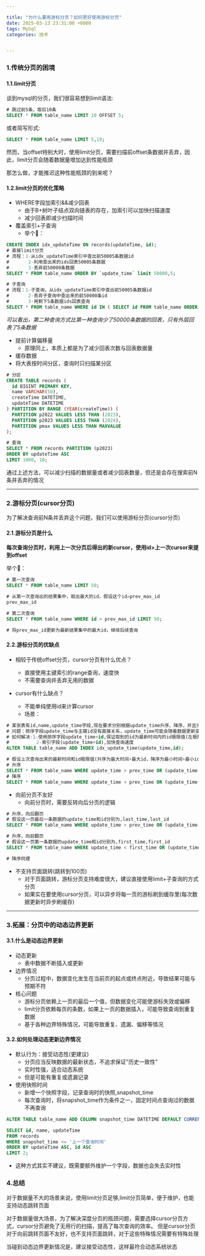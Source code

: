 ```yaml
---

title: "为什么要用游标分页？如何更好使用游标分页"
date: 2025-03-13 23:31:00 +0800
tags: MySql
categories: 技术


---
```


### 1.传统分页的困境

#### 1.1.limit分页
谈到mysql的分页，我们很容易想到limit语法:

```sql
# 跳过前5条，取后10条
SELECT * FROM table_name LIMIT 10 OFFSET 5;
```

或者简写形式:

```sql
SELECT * FROM table_name LIMIT 5,10;
```

然而，当offset特别大时，使用limit分页，需要扫描前offset条数据并丢弃，因此，limit分页会随着数据量增加达到性能瓶颈

那怎么做，才能推迟这种性能瓶颈的到来呢？

#### 1.2.limit分页的优化策略

* WHERE字段加索引&&减少回表
  * 由于B+树叶子结点双向链表的存在，加索引可以加快扫描速度
  * 减少回表即减少扫描时间
* 覆盖索引+子查询
  * 举个🌰：

```sql
CREATE INDEX idx_updateTime ON records(updateTime, id);
# 直接limit分页
# 流程：1-从idx_updateTime索引中查出前50005条数据id
#       2-利用查出来的ids回表50005条数据
#       3-丢弃前50000条数据
SELECT * FROM table_name ORDER BY `update_time` limit 50000,5;

# 子查询
# 流程：1-子查询，从idx_updateTime索引中查出前50005条数据id
#       2-丢弃子查询中查出来的前50000条id
#       3-用剩下5条数据ids回表查询
SELECT * FROM table_name WHERE id IN ( SELECT id FROM table_name ORDER BY `update_time` LIMIT 50000,5);
```
  *可以看出，第二种查询方式比第一种查询少了50000条数据的回表，只有外层回表了5条数据*
* 提前计算偏移量
  * 原理同上，本质上都是为了减少回表次数与回表数据量
* 缓存数据
* 将大表按时间分区，查询时只扫描某分区

```sql
# 分区
CREATE TABLE records (
  id BIGINT PRIMARY KEY,
  name VARCHAR(50),
  createTime DATETIME,
  updateTime DATETIME
) PARTITION BY RANGE (YEAR(createTime)) (
  PARTITION p2022 VALUES LESS THAN (2023),
  PARTITION p2023 VALUES LESS THAN (2024),
  PARTITION pmax VALUES LESS THAN MAXVALUE
);

# 查询
SELECT * FROM records PARTITION (p2023)
ORDER BY updateTime ASC
LIMIT 1000, 10;
```
通过上述方法，可以减少扫描的数据量或者减少回表数量，但还是会存在搜索前N条并丢弃的情况

---

### 2.游标分页(cursor分页)

为了解决查询前N条并丢弃这个问题，我们可以使用游标分页(cursor分页)

#### 2.1.游标分页是什么
**每次查询分页时，利用上一次分页后得出的新cursor，使用id>上一次cursor来提到offset**

举个🌰：

```sql
# 第一次查询
SELECT * FROM table_name LIMIT 50;

# 从第一次查询出的结果集中，取出最大的id，假设这个id=prev_max_id
prev_max_id

# 第二次查询
SELECT * FROM table_name WHERE id > prev_max_id LIMIT 50;

# 将prev_max_id更新为最新结果集中的最大id，继续后续查询
```

#### 2.2.游标分页的优缺点

* 相较于传统offset分页，cursor分页有什么优点？
  * 直接使用主键索引的range查询，速度快
  * 不需要查询并丢弃无用的数据

* cursor有什么缺点？
  * 不能单纯使用id来计算cursor
  * 场景：

```sql
# 某张表有id,name,update_time字段,现在要求分别根据update_time升序、降序，并且分页50条查询
# 问题：排序字段update_time与主键id没有直接关系，update_time可能会随着数据更新变化,不能直接用id生成cursor
# 如何解决:1-使用排序字段update_time+id,保证取到的id为最新时间内的id极限值(左极限or右极限)
#          2-索引字段(update_time+id),加快查询速度
ALTER TABLE table_name ADD INDEX idx_update_time(update_time,id);

# 假设上次查询出来的最新时间和id极限值(升序为最大时间+最大id，降序为最小时间+最小id)分别为prev_time,prev_id
# 升序
SELECT * FROM table_name WHERE update_time > prev_time OR (update_time = prev_time AND id > prev_id) ORDER BY update_time ASC,id ASC;
# 降序
SELECT * FROM table_name WHERE update_time < prev_time OR (update_time = prev_time AND id < prev_id) ORDER BY update_time DESC, id DESC;
```

  * 向前分页不友好
    * 向前分页时，需要反转向后分页的逻辑

```sql
# 升序，向后翻页
# 假设这一页最后一条数据的update_time和id分别为,last_time,last_id
SELECT * FROM table_name WHERE update_time > prev_time OR (update_time = prev_time AND id > prev_id) ORDER BY update_time ASC,id ASC;

# 升序，向前翻页
# 假设这一页第一条数据的update_time和id分别为,first_time,first_id
SELECT * FROM table_name WHERE update_time < first_time OR (update_time = first_time AND id < first_id) ORDER BY update_time ASC,id ASC;

# 降序同理
```

  * 不支持页面跳转(跳转到100页)
    * 对于页面跳转，游标分页支持难度很大，建议直接使用limit+子查询的方式分页
    * 如果实在要使用cursor分页，可以异步将每一页的游标刷到缓存里(每次数据更新时异步刷缓存)

---

### 3.拓展：分页中的动态边界更新

#### 3.1.什么是动态边界更新
* 动态更新
  * 表中数据不断插入或更新
* 边界情况
  * 分页过程中，数据变化发生在当前页的起点或终点附近，导致结果可能与预期不符
* 核心问题
  * 游标分页依赖上一页的最后一个值，但数据变化可能使游标失效或偏移
  * limit分页依赖每页的条数，如果上一页的数据插入，可能导致查询到重复数据
  * 基于各种边界特殊情况，可能导致重复、遗漏、偏移等情况

#### 3.2.如何处理动态更新边界情况
* 默认行为：接受动态性(更建议)
  * 分页应当反映数据的最新状态，不追求保证"历史一致性"
  * 实时性强，适合动态系统
  * 但是可能有重复或遗漏记录
* 使用快照时间
  * 新增一个快照字段，记录查询时的快照,snapshot_time
  * 每次查询时，将snapshot_time作为条件之一，固定时间点查询过的数据不再查询

```sql
ALTER TABLE table_name ADD COLUMN snapshot_time DATETIME DEFAULT CURRENT_TIMESTAMP;

SELECT id, name, updateTime
FROM records
WHERE snapshot_time <= '上一个查询时间'
ORDER BY updateTime ASC, id ASC
LIMIT 2;
```

  * 这种方式其实不建议，既需要额外维护一个字段，数据也会失去实时性

### 4.总结
对于数据量不大的场景来说，使用limit分页足够,limit分页简单，便于维护，也能支持动态跳转页面

对于数据量很大场景，为了解决深度分页的瓶颈问题，需要选择cursor分页方式，cursor分页避免了无用行的扫描，提高了每次查询的效率。
但是cursor分页对于向前跳转页面不友好，也不支持页面跳转，对于这些特殊情况需要有特殊处理

当碰到动态边界更新情况是，建议接受动态性，这样最符合动态系统状态
